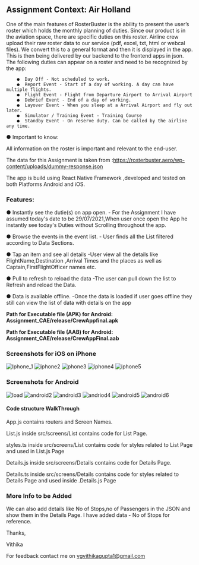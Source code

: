   <h2> <b>  Assignment Context: Air Holland  </b> </h2>

One of the main features of RosterBuster is the ability to present the user’s roster which holds the monthly planning of duties. Since our product is in the aviation space, there are specific duties on this roster. 
Airline crew upload their raw roster data to our service (pdf, excel, txt, html or webcal files). We convert this to a general format and then it is displayed in the app. This is then being delivered by our backend to the frontend apps in json. 
The following duties can appear on a roster and need to be recognized by the app: 

   		●  Day Off - Not scheduled to work. 
  		●  Report Event - Start of a day of working. A day can have multiple flights. 
     	●  Flight Event - Flight from Departure Airport to Arrival Airport 
   		●  Debrief Event - End of a day of working. 
  		●  Layover Event - When you sleep at a Arrival Airport and fly out later. 
  		●  Simulator / Training Event - Training Course 
	  	●  Standby Event - On reserve duty. Can be called by the airline any time. 

● Important to know:

All information on the roster is important and relevant to the end-user. 

The data for this Assignment is taken from :https://rosterbuster.aero/wp-content/uploads/dummy-response.json


The app  is build using React Native Framework ,developed and tested on both Platforms Android and iOS.

<h3><b>Features:</b></h3>

<p>● Instantly see the dutie(s) on app open. - For the Assignment I have assumed today's date to be 29/07/2021,When user once open the App he instantly see today's Duties without Scrolling throughout the app. </p> 
<p>● Browse the events in the event list. - User finds all the List filtered according to Data Sections. </p>
<p>● Tap an item and see all details  -User view all the details like FlightName,Destination ,Arrival Times and the places as well as Captain,FirstFlightOfficer names etc.</p>
<p>● Pull to refresh to reload the data  -The user can pull down the list to Refresh and reload the Data. </p>
<p>● Data is available offline. -Once the data is loaded if user goes offline they still can view the list of data  with details on the app </p>


<p> <b> Path for Executable file (APK) for Android:  Assignment_CAE/release/CrewAppfinal.apk </b></p>
<p> <b> Path for Executable file (AAB) for Android: </h4> Assignment_CAE/release/CrewAppFinal.aab </b> </p>

<h3> <b>Screenshots for iOS on iPhone </b> </h3>

![Iphone_1](https://user-images.githubusercontent.com/20993583/152672439-5af86a79-ce21-4aa8-a12f-97600b976541.PNG)
![iphone2](https://user-images.githubusercontent.com/20993583/152672444-6d32be92-4751-4c48-9f07-c74eeee43c13.PNG)
![phone3](https://user-images.githubusercontent.com/20993583/152672450-1be0df94-e918-48aa-a2b8-c788cee3d742.PNG)
![iphone4](https://user-images.githubusercontent.com/20993583/152672452-2403e0b9-0551-4bcd-b16a-7eb9afab63ce.PNG)
![iphone5](https://user-images.githubusercontent.com/20993583/152672455-640294ec-8ee0-4eb6-89bb-22643cf91bee.jpeg)



<h3> <b>Screenshots for Android </b></h3>

![load](https://user-images.githubusercontent.com/20993583/152653455-1f432fba-a038-4af4-8477-9110e9130d59.jpg)
![android2](https://user-images.githubusercontent.com/20993583/152672561-05bf25f8-5ea2-43a6-a68c-5fd52bd1d564.jpg)
![android3](https://user-images.githubusercontent.com/20993583/152672565-2b569734-90a9-48d2-80b5-cb1a3d54c471.jpg)
![andriod4](https://user-images.githubusercontent.com/20993583/152672569-77e1bd4d-0d72-40ba-87ce-660f5800703b.jpg)
![android5](https://user-images.githubusercontent.com/20993583/152672572-613d0da0-aea0-416c-832b-d2ca0128371f.jpg)
![android6](https://user-images.githubusercontent.com/20993583/152672601-f424afb0-7a53-47e0-85d1-3b12ce818747.jpg)



<h4> Code structure WalkThrough </h4>
	<p> App.js contains routers and Screen Names. </p>
	
<p> List.js inside src/screens/List  contains code for List Page.</p>
    <p> styles.ts inside src/screens/List contains code for styles related to List Page and used in List.js Page </p>
  
<p> Details.js inside src/screens/Details contains code for Details Page.</p>
     </p>Details.ts inside src/screens/Details contains code for styles related to Details Page and used inside .Details.js Page </p>
 

<h3> More Info to be Added </h3>
<p> We can also add details like No of Stops,no of Passengers in the JSON and show them in the Details Page.
	I have added data - No of Stops for reference.
	</p>



Thanks,
<p>Vithika</p>

For feedback contact me on vgvithikagupta1@gmail.com 








